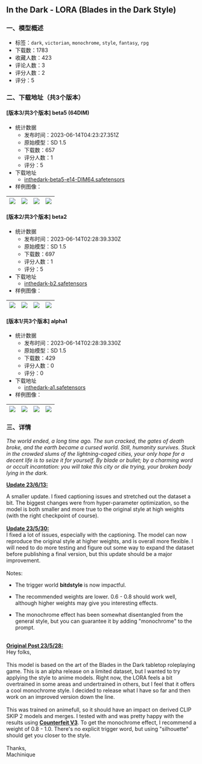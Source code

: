 ## In the Dark - LORA (Blades in the Dark Style)
### 一、模型概述

- 标签：`dark`, `victorian`, `monochrome`, `style`, `fantasy`, `rpg`
- 下载数：1783
- 收藏人数：423
- 评论人数：3
- 评分人数：2
- 评分：5

### 二、下载地址（共3个版本）

#### [版本3/共3个版本] beta5 (64DIM)

- 统计数据
  - 发布时间：2023-06-14T04:23:27.351Z
  - 原始模型：SD 1.5
  - 下载数：657
  - 评分人数：1
  - 评分：5
- 下载地址
  - [inthedark-beta5-e14-DIM64.safetensors](https://civitai.com/api/download/models/95573)
- 样例图像：

| <img src="https://image.civitai.com/xG1nkqKTMzGDvpLrqFT7WA/facadacf-154d-4554-a4a9-300c4a86b5d7/width=450/1137807.jpeg" /> | <img src="https://image.civitai.com/xG1nkqKTMzGDvpLrqFT7WA/fd97d0a0-2346-4778-8f26-c5d0a1d74163/width=450/1137656.jpeg" /> | <img src="https://image.civitai.com/xG1nkqKTMzGDvpLrqFT7WA/494478fe-0098-4216-919a-5baa440766f8/width=450/1137839.jpeg" /> | <img src="https://image.civitai.com/xG1nkqKTMzGDvpLrqFT7WA/77b45179-11ba-4f12-96cd-b818511c6dfc/width=450/1137680.jpeg" /> |
| ---- | ---- | ---- | ---- |

#### [版本2/共3个版本] beta2

- 统计数据
  - 发布时间：2023-06-14T02:28:39.330Z
  - 原始模型：SD 1.5
  - 下载数：697
  - 评分人数：1
  - 评分：5
- 下载地址
  - [inthedark-b2.safetensors](https://civitai.com/api/download/models/85958)
- 样例图像：

| <img src="https://image.civitai.com/xG1nkqKTMzGDvpLrqFT7WA/cddd1034-9d14-4975-b258-3b0baf0ec797/width=450/975872.jpeg" /> | <img src="https://image.civitai.com/xG1nkqKTMzGDvpLrqFT7WA/b0c20b6c-afe3-4675-8310-a4333a2e6a8f/width=450/976662.jpeg" /> | <img src="https://image.civitai.com/xG1nkqKTMzGDvpLrqFT7WA/5b9d0e2a-43d5-4b5c-80bc-b43d06cddc04/width=450/976691.jpeg" /> | <img src="https://image.civitai.com/xG1nkqKTMzGDvpLrqFT7WA/64f063d0-e9d1-4ce6-a126-36019e35e969/width=450/975814.jpeg" /> |
| ---- | ---- | ---- | ---- |

#### [版本1/共3个版本] alpha1

- 统计数据
  - 发布时间：2023-06-14T02:28:39.330Z
  - 原始模型：SD 1.5
  - 下载数：429
  - 评分人数：0
  - 评分：0
- 下载地址
  - [inthedark-a1.safetensors](https://civitai.com/api/download/models/84160)
- 样例图像：

| <img src="https://image.civitai.com/xG1nkqKTMzGDvpLrqFT7WA/7a02111a-ed70-4e50-8a4e-188674706a9b/width=450/950130.jpeg" /> | <img src="https://image.civitai.com/xG1nkqKTMzGDvpLrqFT7WA/fceed4bf-8f03-4f3e-909e-ef4499283f5a/width=450/950095.jpeg" /> | <img src="https://image.civitai.com/xG1nkqKTMzGDvpLrqFT7WA/386ac5f5-b6e7-44be-8942-002450455a5d/width=450/950086.jpeg" /> | <img src="https://image.civitai.com/xG1nkqKTMzGDvpLrqFT7WA/524efc2a-156a-4201-8393-948b8948c573/width=450/950102.jpeg" /> |
| ---- | ---- | ---- | ---- |


### 三、详情
<p><em>The world ended, a long time ago. The sun cracked, the gates of death broke, and the earth became a cursed world. Still, humanity survives. Stuck in the crowded slums of the lightning-caged cities, your only hope for a decent life is to seize it for yourself. By blade or bullet; by a charming word or occult incantation: you will take this city or die trying, your broken body lying in the dark.</em><br /></p><p><strong><u>Update 23/6/13:</u></strong></p><p>A smaller update. I fixed captioning issues and stretched out the dataset a bit. The biggest changes were from hyper-parameter optimization, so the model is both smaller and more true to the original style at high weights (with the right checkpoint of course). <br /><br /><strong><u>Update 23/5/30:</u></strong><br />I fixed a lot of issues, especially with the captioning. The model can now reproduce the original style at higher weights, and is overall more flexible. I will need to do more testing and figure out some way to expand the dataset before publishing a final version, but this update should be a major improvement.<br /><br />Notes:</p><ul><li><p>The trigger world <strong>bitdstyle </strong>is now impactful.</p></li><li><p>The recommended weights are lower. 0.6 - 0.8 should work well, although higher weights may give you interesting effects.</p></li><li><p>The monochrome effect has been somewhat disentangled from the general style, but you can guarantee it by adding "monochrome" to the prompt.</p></li></ul><p><br /><strong><u>Original Post 23/5/28:</u></strong><br />Hey folks,<br /><br />This model is based on the art of the Blades in the Dark tabletop roleplaying game. This is an alpha release on a limited dataset, but I wanted to try applying the style to anime models. Right now, the LORA feels a bit overtrained in some areas and undertrained in others, but I feel that it offers a cool monochrome style. I decided to release what I have so far and then work on an improved version down the line.<br /><br />This was trained on animefull, so it should have an impact on derived CLIP SKIP 2 models and merges. I tested with and was pretty happy with the results using <a target="_blank" rel="ugc" href="https://civitai.com/models/4468?modelVersionId=57618"><strong>Counterfeit V3</strong></a>. To get the monochrome effect, I recommend a weight of 0.8 - 1.0. There's no explicit trigger word, but using "silhouette" should get you closer to the style.<br /><br />Thanks,<br />Machinique</p>